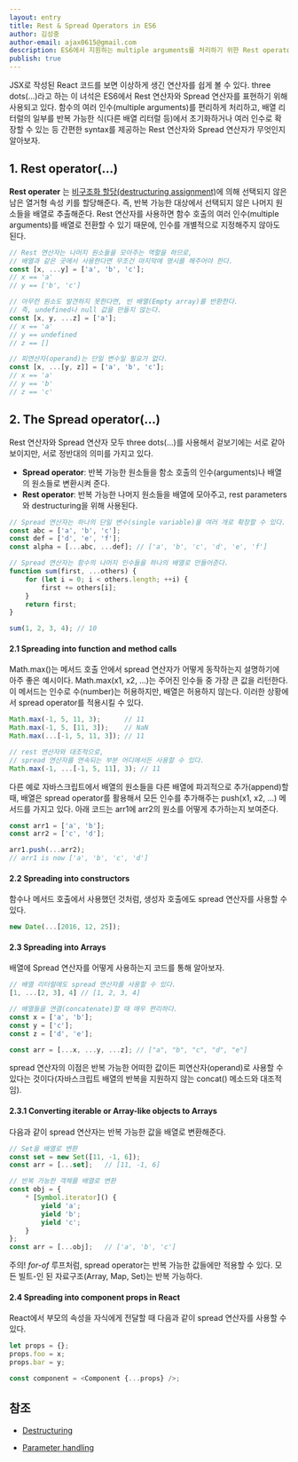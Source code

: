 ```yaml
---
layout: entry
title: Rest & Spread Operators in ES6
author: 김성중
author-email: ajax0615@gmail.com
description: ES6에서 지원하는 multiple arguments를 처리하기 위한 Rest operator와 Spread operator에 대한 설명입니다.
publish: true
---
```


JSX로 작성된 React 코드를 보면 이상하게 생긴 연산자를 쉽게 볼 수 있다. three dots(...)라고 하는 이 녀석은 ES6에서 Rest 연산자와 Spread 연산자를 표현하기 위해 사용되고 있다. 함수의 여러 인수(multiple arguments)를 편리하게 처리하고, 배열 리터럴의 일부를 반복 가능한 식(다른 배열 리터럴 등)에서 초기화하거나 여러 인수로 확장할 수 있는 등 간편한 syntax를 제공하는 Rest 연산자와 Spread 연산자가 무엇인지 알아보자.

## 1. Rest operator(...)
**Rest operater** 는 [비구조화 할당(destructuring assignment)](https://developer.mozilla.org/en-US/docs/Web/JavaScript/Reference/Operators/Destructuring_assignment)에 의해 선택되지 않은 남은 열거형 속성 키를 할당해준다. 즉, 반복 가능한 대상에서 선택되지 않은 나머지 원소들을 배열로 추출해준다. Rest 연산자를 사용하면 함수 호출의 여러 인수(multiple arguments)를 배열로 전환할 수 있기 때문에, 인수를 개별적으로 지정해주지 않아도 된다.

```javascript
// Rest 연산자는 나머지 원소들을 모아주는 역할을 하므로,
// 배열과 같은 곳에서 사용한다면 무조건 마지막에 명시를 해주어야 한다.
const [x, ...y] = ['a', 'b', 'c'];  
// x == 'a'
// y == ['b', 'c']

// 아무런 원소도 발견하지 못한다면, 빈 배열(Empty array)를 반환한다.
// 즉, undefined나 null 값을 만들지 않는다.
const [x, y, ...z] = ['a'];
// x == 'a'
// y == undefined
// z == []

// 피연산자(operand)는 단일 변수일 필요가 없다.
const [x, ...[y, z]] = ['a', 'b', 'c'];
// x == 'a'
// y == 'b'
// z == 'c'
```

## 2. The Spread operator(...)
Rest 연산자와 Spread 연산자 모두 three dots(...)를 사용해서 겉보기에는 서로 같아 보이지만, 서로 정반대의 의미를 가지고 있다.

- **Spread operator**: 반복 가능한 원소들을 함소 호출의 인수(arguments)나 배열의 원소들로 변환시켜 준다.
- **Rest operator**: 반복 가능한 나머지 원소들을 배열에 모아주고, rest parameters와 destructuring을 위해 사용된다.

```javascript
// Spread 연산자는 하나의 단일 변수(single variable)을 여러 개로 확장할 수 있다.
const abc = ['a', 'b', 'c'];
const def = ['d', 'e', 'f'];
const alpha = [...abc, ...def]; // ['a', 'b', 'c', 'd', 'e', 'f']

// Spread 연산자는 함수의 나머지 인수들을 하나의 배열로 만들어준다.
function sum(first, ...others) {
    for (let i = 0; i < others.length; ++i) {
        first += others[i];
    }
    return first;
}

sum(1, 2, 3, 4); // 10
```

#### 2.1 Spreading into function and method calls
Math.max()는 메서드 호출 안에서 spread 연산자가 어떻게 동작하는지 설명하기에 아주 좋은 예시이다. Math.max(x1, x2, ...)는 주어진 인수들 중 가장 큰 값을 리턴한다. 이 메서드는 인수로 수(number)는 허용하지만, 배열은 허용하지 않는다. 이러한 상황에서 spread operator를 적용시킬 수 있다.

```javascript
Math.max(-1, 5, 11, 3);      // 11
Math.max(-1, 5, [11, 3]);    // NaN
Math.max(...[-1, 5, 11, 3]); // 11

// rest 연산자와 대조적으로,
// spread 연산자를 연속되는 부분 어디에서든 사용할 수 있다.
Math.max(-1, ...[-1, 5, 11], 3); // 11
```

다른 예로 자바스크립트에서 배열의 원소들을 다른 배열에 파괴적으로 추가(append)할 때, 배열은 spread operator를 활용해서 모든 인수를 추가해주는 push(x1, x2, ...) 메서드를 가지고 있다. 아래 코드는 arr1에 arr2의 원소를 어떻게 추가하는지 보여준다.

```javascript
const arr1 = ['a', 'b'];
const arr2 = ['c', 'd'];

arr1.push(...arr2);
// arr1 is now ['a', 'b', 'c', 'd']
```

#### 2.2 Spreading into constructors
함수나 메서드 호출에서 사용했던 것처럼, 생성자 호출에도 spread 연산자를 사용할 수 있다.

```javascript
new Date(...[2016, 12, 25]);
```

#### 2.3 Spreading into Arrays
배열에 Spread 연산자를 어떻게 사용하는지 코드를 통해 알아보자.

```javascript
// 배열 리터럴에도 spread 연산자를 사용할 수 있다.
[1, ...[2, 3], 4] // [1, 2, 3, 4]

// 배열들을 연결(concatenate)할 때 매우 편리하다.
const x = ['a', 'b'];
const y = ['c'];
const z = ['d', 'e'];

const arr = [...x, ...y, ...z]; // ["a", "b", "c", "d", "e"]
```

spread 연산자의 이점은 반복 가능한 어떠한 값이든 피연산자(operand)로 사용할 수 있다는 것이다(자바스크립트 배열의 반복을 지원하지 않는 concat() 메소드와 대조적임).

#### 2.3.1 Converting iterable or Array-like objects to Arrays
다음과 같이 spread 연산자는 반복 가능한 값을 배열로 변환해준다.

```javascript
// Set을 배열로 변환
const set = new Set([11, -1, 6]);
const arr = [...set];   // [11, -1, 6]

// 반복 가능한 객체를 배열로 변환
const obj = {
    * [Symbol.iterator]() {
        yield 'a';
        yield 'b';
        yield 'c';
    }
};
const arr = [...obj];   // ['a', 'b', 'c']
```

주의! *for-of* 루프처럼, spread operator는 반복 가능한 값들에만 적용할 수 있다. 모든 빌트-인 된 자료구조(Array, Map, Set)는 반복 가능하다.

#### 2.4 Spreading into component props in React
React에서 부모의 속성을 자식에게 전달할 때 다음과 같이 spread 연산자를 사용할 수 있다.

```javascript
let props = {};
props.foo = x;
props.bar = y;

const component = <Component {...props} />;
```


## 참조
- [Destructuring](http://exploringjs.com/es6/ch_destructuring.html)

- [Parameter handling](http://exploringjs.com/es6/ch_parameter-handling.html#sec_spread-operator)

